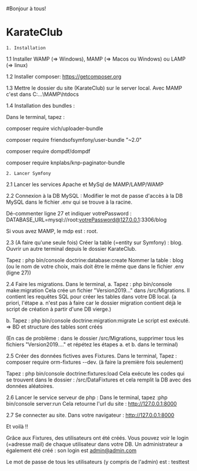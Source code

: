 #Bonjour à tous!
# KarateClub

	1. Installation  
1.1 Installer WAMP (=> Windows), MAMP (=> Macos ou Windows) ou LAMP (=> linux)

1.2 Installer composer: https://getcomposer.org

1.3 Mettre le dossier du site (KarateClub) sur le server local.
Avec MAMP c'est dans C:...\MAMP\htdocs

1.4 Installation des bundles : 

Dans le terminal, tapez :
 
composer require vich/uploader-bundle

composer require friendsofsymfony/user-bundle "~2.0"

composer require dompdf/dompdf

composer require knplabs/knp-paginator-bundle


	2. Lancer Symfony
2.1 Lancer les services Apache et MySql de MAMP/LAMP/WAMP

2.2 Connexion à la DB MySQL :
Modifier le mot de passe d'accès à la DB MySQL dans le fichier .env qui se trouve à la racine.

Dé-commenter ligne 27 et indiquer votrePassword :
DATABASE_URL=mysql://root:votrePassword@127.0.0.1:3306/blog

Si vous avez MAMP, le mdp est : root.

2.3 (A faire qu'une seule fois) Créer la table (=entity sur Symfony) : blog.
Ouvrir un autre terminal depuis le dossier KarateClub.

Tapez : php bin/console doctrine:database:create
Nommer la table : blog  (ou le nom de votre choix, mais doit être le même que dans le fichier .env (ligne 27))

2.4 Faire les migrations.
Dans le terminal,
a. Tapez : php bin/console make:migration
Cela crée un fichier "Version2019..." dans /src/Migrations. Il contient les requêtes SQL pour créer les tables dans votre DB local.
(a priori, l'étape a. n'est pas à faire car le dossier migration contient déjà le script de création à partir d'une DB vierge.)

b. Tapez : php bin/console doctrine:migration:migrate
Le script est exécuté. => BD et structure des tables sont créés

(En cas de problème : dans le dossier /src/Migrations, supprimer tous les fichiers "Version2019...."
et répétez les étapes a. et b. dans le terminal)

2.5 Créer des données fictives aves Fixtures.
Dans le terminal,
Tapez : composer require orm-fixtures --dev. (à faire la première fois seulement)

Tapez : php bin/console doctrine:fixtures:load
Cela exécute les codes qui se trouvent dans le dossier : /src/DataFixtures
et cela remplit la DB avec des données aléatoires.

2.6  Lancer le service serveur de php :
Dans le terminal, tapez :php bin/console server:run
Cela retourne l'url du site : http://127.0.0.1:8000

2.7 Se connecter au site.
Dans votre navigateur : http://127.0.0.1:8000

Et voilà !!

Grâce aux Fixtures, des utilisateurs ont été créés. Vous pouvez voir le login (=adresse mail) de chaque utilisateur dans votre DB.
Un administrateur a également été créé : son login est admin@admin.com

Le mot de passe de tous les utilisateurs (y compris de l'admin) est : testtest 